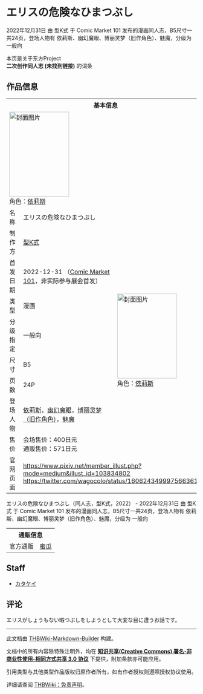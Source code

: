 # エリスの危険なひまつぶし

<!-- source html: G:\repos\THBWiki-Markdown-Builder\THBWikiMarkdown\Temp\main\c\cf\ns0%3A%E3%82%A8%E3%83%AA%E3%82%B9%E3%81%AE%E5%8D%B1%E9%99%BA%E3%81%AA%E3%81%B2%E3%81%BE%E3%81%A4%E3%81%B6%E3%81%97.html -->

2022年12月31日 由 型K式 于 Comic Market 101 发布的漫画同人志，B5尺寸一共24页，登场人物有 依莉斯、幽幻魔眼、博丽灵梦（旧作角色）、魅魔，分级为 一般向

本页是关于东方Project  
 **二次创作同人志 (未找到链接)** 的词条
## 作品信息

<table><tbody><tr><th colspan="3">基本信息</th></tr><tr><td class="cover-artwork-mobile" colspan="2"><a href="./文件-エリスの危険なひまつぶし封面.jpg.md" class="image" title="封面图片"><img alt="封面图片" src="https://upload.thwiki.cc/thumb/1/18/%E3%82%A8%E3%83%AA%E3%82%B9%E3%81%AE%E5%8D%B1%E9%99%BA%E3%81%AA%E3%81%B2%E3%81%BE%E3%81%A4%E3%81%B6%E3%81%97%E5%B0%81%E9%9D%A2.jpg/158px-%E3%82%A8%E3%83%AA%E3%82%B9%E3%81%AE%E5%8D%B1%E9%99%BA%E3%81%AA%E3%81%B2%E3%81%BE%E3%81%A4%E3%81%B6%E3%81%97%E5%B0%81%E9%9D%A2.jpg" decoding="async" loading="lazy" width="158" height="224" srcset="https://upload.thwiki.cc/thumb/1/18/%E3%82%A8%E3%83%AA%E3%82%B9%E3%81%AE%E5%8D%B1%E9%99%BA%E3%81%AA%E3%81%B2%E3%81%BE%E3%81%A4%E3%81%B6%E3%81%97%E5%B0%81%E9%9D%A2.jpg/238px-%E3%82%A8%E3%83%AA%E3%82%B9%E3%81%AE%E5%8D%B1%E9%99%BA%E3%81%AA%E3%81%B2%E3%81%BE%E3%81%A4%E3%81%B6%E3%81%97%E5%B0%81%E9%9D%A2.jpg 1.5x, https://upload.thwiki.cc/thumb/1/18/%E3%82%A8%E3%83%AA%E3%82%B9%E3%81%AE%E5%8D%B1%E9%99%BA%E3%81%AA%E3%81%B2%E3%81%BE%E3%81%A4%E3%81%B6%E3%81%97%E5%B0%81%E9%9D%A2.jpg/317px-%E3%82%A8%E3%83%AA%E3%82%B9%E3%81%AE%E5%8D%B1%E9%99%BA%E3%81%AA%E3%81%B2%E3%81%BE%E3%81%A4%E3%81%B6%E3%81%97%E5%B0%81%E9%9D%A2.jpg 2x" data-file-width="637" data-file-height="900"></a><div class="cover-char">角色：<a href="./依莉斯.md" title="依莉斯">依莉斯</a></div></td>
</tr><tr><td class="label">名称</td><td colspan="2"> エリスの危険なひまつぶし </td></tr><tr><td class="label">制作方</td><td><a href="./型K式.md" title="型K式">型K式</a></td><td class="cover-artwork" rowspan="8" style="min-width:224px;"><a href="./文件-エリスの危険なひまつぶし封面.jpg.md" class="image" title="封面图片"><img alt="封面图片" src="https://upload.thwiki.cc/thumb/1/18/%E3%82%A8%E3%83%AA%E3%82%B9%E3%81%AE%E5%8D%B1%E9%99%BA%E3%81%AA%E3%81%B2%E3%81%BE%E3%81%A4%E3%81%B6%E3%81%97%E5%B0%81%E9%9D%A2.jpg/158px-%E3%82%A8%E3%83%AA%E3%82%B9%E3%81%AE%E5%8D%B1%E9%99%BA%E3%81%AA%E3%81%B2%E3%81%BE%E3%81%A4%E3%81%B6%E3%81%97%E5%B0%81%E9%9D%A2.jpg" decoding="async" loading="lazy" width="158" height="224" srcset="https://upload.thwiki.cc/thumb/1/18/%E3%82%A8%E3%83%AA%E3%82%B9%E3%81%AE%E5%8D%B1%E9%99%BA%E3%81%AA%E3%81%B2%E3%81%BE%E3%81%A4%E3%81%B6%E3%81%97%E5%B0%81%E9%9D%A2.jpg/238px-%E3%82%A8%E3%83%AA%E3%82%B9%E3%81%AE%E5%8D%B1%E9%99%BA%E3%81%AA%E3%81%B2%E3%81%BE%E3%81%A4%E3%81%B6%E3%81%97%E5%B0%81%E9%9D%A2.jpg 1.5x, https://upload.thwiki.cc/thumb/1/18/%E3%82%A8%E3%83%AA%E3%82%B9%E3%81%AE%E5%8D%B1%E9%99%BA%E3%81%AA%E3%81%B2%E3%81%BE%E3%81%A4%E3%81%B6%E3%81%97%E5%B0%81%E9%9D%A2.jpg/317px-%E3%82%A8%E3%83%AA%E3%82%B9%E3%81%AE%E5%8D%B1%E9%99%BA%E3%81%AA%E3%81%B2%E3%81%BE%E3%81%A4%E3%81%B6%E3%81%97%E5%B0%81%E9%9D%A2.jpg 2x" data-file-width="637" data-file-height="900"></a><div class="cover-char">角色：<a href="./依莉斯.md" title="依莉斯">依莉斯</a></div></td>
</tr><tr><td class="label">首发日期</td><td>2022-12-31&#160;（<a href="/展会作品列表?e=Comic+Market%23101">Comic Market 101</a>，非实际参与展会首发）</td></tr><tr><td class="label">类型</td><td>漫画</td></tr><tr><td class="label">分级指定</td><td>一般向</td></tr><tr><td class="label">尺寸</td><td>B5</td></tr><tr><td class="label">页数</td><td>24P</td></tr><tr><td class="label">登场人物</td><td><a href="./依莉斯.md" title="依莉斯">依莉斯</a>，<a href="./幽幻魔眼.md" title="幽幻魔眼">幽幻魔眼</a>，<a href="./博丽灵梦（旧作角色）.md" title="博丽灵梦（旧作角色）">博丽灵梦（旧作角色）</a>，<a href="./魅魔.md" title="魅魔">魅魔</a></td></tr><tr><td class="label">售价</td><td>会场售价：400日元<br>通贩售价：571日元</td></tr>
<tr><td class="label">官网页面</td><td colspan="2"><a rel="nofollow" class="external free" href="https://www.pixiv.net/member_illust.php?mode=medium&amp;illust_id=103834802">https://www.pixiv.net/member_illust.php?mode=medium&amp;illust_id=103834802</a><br><a rel="nofollow" class="external free" href="https://twitter.com/wagocolo/status/1606243499975663617">https://twitter.com/wagocolo/status/1606243499975663617</a></td></tr></tbody></table>

エリスの危険なひまつぶし（同人志，型K式，2022） - 2022年12月31日 由 型K式 于 Comic Market 101 发布的漫画同人志，B5尺寸一共24页，登场人物有 依莉斯、幽幻魔眼、博丽灵梦（旧作角色）、魅魔，分级为 一般向

<table><tbody><tr><th colspan="3">通贩信息</th></tr><tr><td class="label">官方通贩</td><td colspan="2"><a rel="nofollow" class="external text" href="https://www.melonbooks.co.jp/detail/detail.php?product_id=1731354">蜜瓜</a></td></tr></tbody></table>


## Staff
- [カタケイ](./カタケイ.md)

## 评论
  
エリスがしょうもない暇つぶしをしようとして大変な目に遭うお話です。
  
  
  

  





---

此文档由 [THBWiki-Markdown-Builder](https://github.com/Delsin-Yu/THBWiki-Markdown-Builder) 构建。

文档中的所有内容除特殊注明外，均在 [**知识共享(Creative Commons) 署名-非商业性使用-相同方式共享 3.0 协议**](https://creativecommons.org/licenses/by-sa/3.0/deed.zh-hans) 下提供，附加条款亦可能应用。

引用类型与其他类型作品版权归原作者所有，如有作者授权则遵照授权协议使用。

详细请查阅 [THBWiki：免责声明](https://thbwiki.cc/THBWiki:%E5%85%8D%E8%B4%A3%E5%A3%B0%E6%98%8E)。

